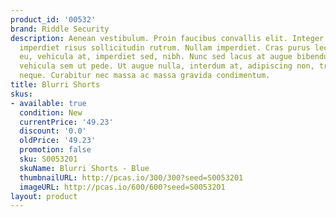```yaml
---
product_id: '00532'
brand: Riddle Security
description: Aenean vestibulum. Proin faucibus convallis elit. Integer sit amet mauris
  imperdiet risus sollicitudin rutrum. Nullam imperdiet. Cras purus lectus, egestas
  eu, vehicula at, imperdiet sed, nibh. Nunc sed lacus at augue bibendum dapibus.Aliquam
  vehicula sem ut pede. Ut augue nulla, interdum at, adipiscing non, tristique eget,
  neque. Curabitur nec massa ac massa gravida condimentum.
title: Blurri Shorts
skus:
- available: true
  condition: New
  currentPrice: '49.23'
  discount: '0.0'
  oldPrice: '49.23'
  promotion: false
  sku: S0053201
  skuName: Blurri Shorts - Blue
  thumbnailURL: http://pcas.io/300/300?seed=S0053201
  imageURL: http://pcas.io/600/600?seed=S0053201
layout: product
---
```

